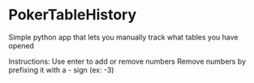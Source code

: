 # PokerTableHistory
Simple python app that lets you manually track what tables you have opened

Instructions:
Use enter to add or remove numbers
Remove numbers by prefixing it with a - sign (ex: -3)

